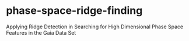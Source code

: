 # phase-space-ridge-finding
Applying Ridge Detection in Searching for High Dimensional Phase Space Features in the Gaia Data Set
